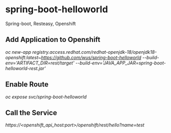# spring-boot-helloworld

Spring-boot, Resteasy, Openshift

## Add Application to Openshift

*oc new-app registry.access.redhat.com/redhat-openjdk-18/openjdk18-openshift:latest~https://github.com/wus/spring-boot-helloworld --build-env='ARTIFACT_DIR=rest/target' --build-env='JAVA_APP_JAR=spring-boot-helloworld-rest.jar'*

## Enable Route
*oc expose svc/spring-boot-helloworld*

## Call the Service
*https://<openshift_api_host:port>/openshift/rest/hello?name=test*


